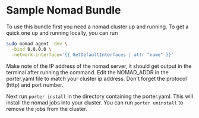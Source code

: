 # Sample Nomad Bundle 

To use this bundle first you need a nomad cluster up and running. To get a quick one up and running locally, 
you can run 

```bash
sudo nomad agent -dev \
  -bind 0.0.0.0 \
  -network-interface='{{ GetDefaultInterfaces | attr "name" }}'
```

Make note of the IP address of the nomad server, it should get output in the terminal after running the command. 
Edit the NOMAD_ADDR in the porter.yaml file to match your cluster ip address. Don't forget the protocol (http) and port number.

Next run `porter install` in the directory containing the porter.yaml. This will install the nomad jobs into your cluster.
You can run `porter uninstall` to remove the jobs from the cluster.